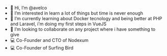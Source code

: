 - 👋 Hi, I’m @avelco
- 👀 I’m interested in learn a lot of things but time is never enough
- 🌱 I’m currently learning about Docker tecnology and being better at PHP and Laravel, i'm doing my first steps in VueJS
- 💞️ I’m looking to collaborate on any project where i have something to give
- :computer: Co-Founder and CTO of Nodexum
- :computer: Co-Founder of Surfing Bird



